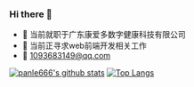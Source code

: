 ### Hi there 👋

- 🔭 当前就职于广东康爱多数字健康科技有限公司
- 👯 当前正寻求web前端开发相关工作
- 💬 1093683149@qq.com

[![panle666's github stats](https://github-readme-stats.vercel.app/api?username=panle666&theme=dracula "![panle666's github stats")](https://github.com/panle666/github-readme-stats)    [![Top Langs](https://github-readme-stats.vercel.app/api/top-langs/?username=panle666&theme=dracula)](https://github.com/panle666/github-readme-stats)



